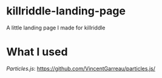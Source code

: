 # killriddle-landing-page
A little landing page I made for killriddle

# What I used
*Particles.js*: https://github.com/VincentGarreau/particles.js/
